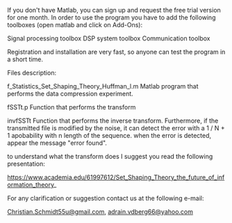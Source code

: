 If you don't have Matlab, you can sign up and request the free trial version for one month. In order to use the program you have to add the following toolboxes (open matlab and click on Add-Ons):

Signal processing toolbox
DSP system toolbox
Communication toolbox

Registration and installation are very fast, so anyone can test the program in a short time.

Files description:

f_Statistics_Set_Shaping_Theory_Huffman_l.m
Matlab program that performs the data compression experiment.

fSSTt.p
Function that performs the transform

invfSSTt
Function that performs the inverse transform. Furthermore, if the transmitted file is modified by the noise, it can detect the error with a 1 / N + 1 apobability with n length of the sequence. when the error is detected, appear the message "error found".

to understand what the transform does I suggest you read the following presentation:

https://www.academia.edu/61997612/Set_Shaping_Theory_the_future_of_information_theory_

For any clarification or suggestion contact us at the following e-mail:

Christian.Schmidt55u@gmail.com, adrain.vdberg66@yahoo.com
